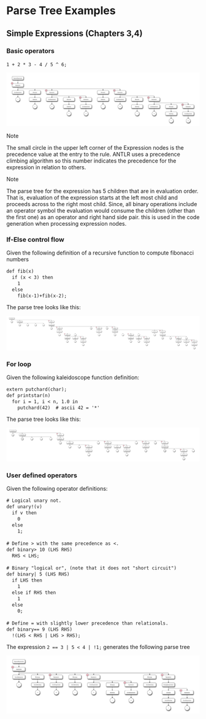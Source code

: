 # Parse Tree Examples

## Simple Expressions (Chapters 3,4)

### Basic operators

`1 + 2 * 3 - 4 / 5 ^ 6;`

![Parse Tree](parsetree-simpleexp-1.svg)

>[!NOTE]
>The small circle in the upper left corner of the Expression nodes is the precedence value at
>the entry to the rule. ANTLR uses a precedence climbing algorithm so this number indicates
>the precedence for the expression in relation to others.

>[!NOTE]
>The parse tree for the expression has 5 children that are in evaluation order. That is,
>evaluation of the expression starts at the left most child and proceeds across to the right
>most child. Since, all binary operations include an operator symbol the evaluation would
>consume the children (other than the first one) as an operator and right hand side pair.
>this is used in the code generation when processing expression nodes.

### If-Else control flow
Given the following definition of a recursive function to compute
fibonacci numbers
```Kaleidoscope
def fib(x)
  if (x < 3) then
    1
  else
    fib(x-1)+fib(x-2);
```

The parse tree looks like this:

![Parse Tree](parsetree-if-else.svg)

### For loop
Given the following kaleidoscope function definition:
``` Kaleidoscope
extern putchard(char);
def printstar(n)
  for i = 1, i < n, 1.0 in
    putchard(42)  # ascii 42 = '*'
```
The parse tree looks like this:

![Parse Tree](parsetree-for-loop.svg)

### User defined operators

Given the following operator definitions:

```Kaleidoscope
# Logical unary not.
def unary!(v)
  if v then
    0
  else
    1;

# Define > with the same precedence as <.
def binary> 10 (LHS RHS)
  RHS < LHS;

# Binary "logical or", (note that it does not "short circuit")
def binary| 5 (LHS RHS)
  if LHS then
    1
  else if RHS then
    1
  else
    0;

# Define = with slightly lower precedence than relationals.
def binary== 9 (LHS RHS)
  !(LHS < RHS | LHS > RHS);
```

The expression `2 == 3 | 5 < 4 | !1;` generates the following parse tree

![Parse Tree](parsetree-userops.svg)
